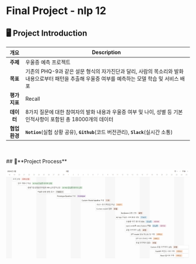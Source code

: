 # Final Project - nlp 12


## 🖥️ Project Introduction
|**개요**|**Description**|
|:--:|--|
|**주제** | 우울증 예측 프로젝트 |
|**목표**| 기존의 PHQ-9과 같은 설문 형식의 자가진단과 달리, 사람의 목소리와 발화 내용으로부터 패턴을 추출해 우울증 여부를 예측하는 모델 학습 및 서비스 배포 |
|**평가 지표**| Recall |
|**데이터**| 8가지 질문에 대한 참여자의 발화 내용과 우울증 여부 및 나이, 성별 등 기본 인적사항이 포함된 총 18000개의 데이터 |
|**협업 환경**|**`Notion`**(실험 상황 공유), **`Github`**(코드 버전관리), **`Slack`**(실시간 소통) |

<br>


<br>
## 📅**Project Process**


![Alt text](./resource/timeline.png)

<br>
